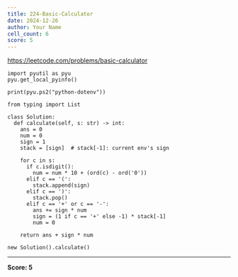 ```yaml
---
title: 224-Basic-Calculator
date: 2024-12-26
author: Your Name
cell_count: 6
score: 5
---
```


https://leetcode.com/problems/basic-calculator


```
import pyutil as pyu
pyu.get_local_pyinfo()
```


```
print(pyu.ps2("python-dotenv"))
```


```
from typing import List
```


```
class Solution:
  def calculate(self, s: str) -> int:
    ans = 0
    num = 0
    sign = 1
    stack = [sign]  # stack[-1]: current env's sign

    for c in s:
      if c.isdigit():
        num = num * 10 + (ord(c) - ord('0'))
      elif c == '(':
        stack.append(sign)
      elif c == ')':
        stack.pop()
      elif c == '+' or c == '-':
        ans += sign * num
        sign = (1 if c == '+' else -1) * stack[-1]
        num = 0

    return ans + sign * num
```


```
new Solution().calculate()
```


---
**Score: 5**